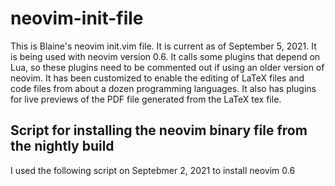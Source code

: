 # neovim-init-file

This is Blaine's neovim init.vim file.
It is current as of September 5, 2021.
It is being used with neovim version 0.6.
It calls some plugins that depend on Lua, so these plugins need to be commented out if using an older version of neovim.
It has been customized to enable the editing of LaTeX files and code files from about a dozen programming languages.
It also has plugins for live previews of the PDF file generated from the LaTeX tex file.

## Script for installing the neovim binary file from the nightly build

I used the following script on Septebmer 2, 2021  to install neovim 0.6






